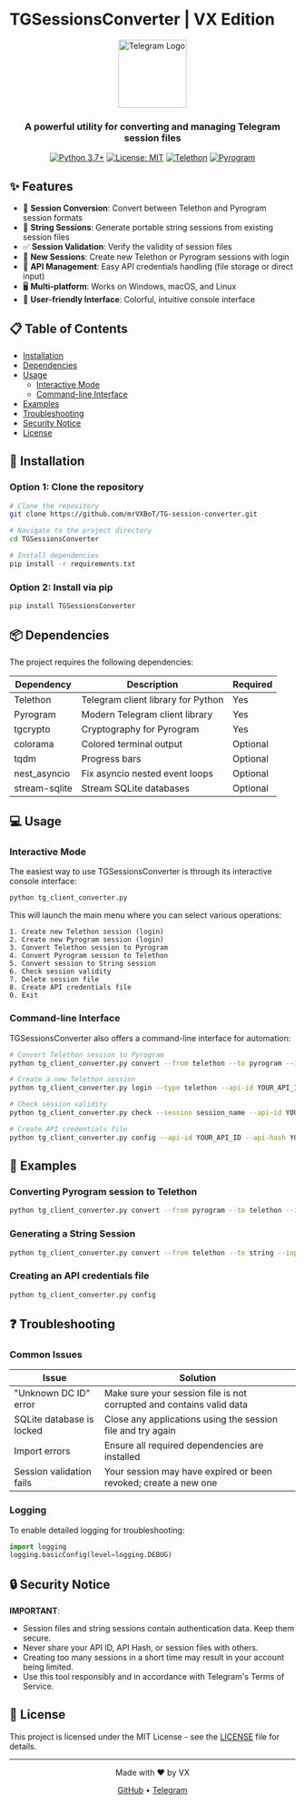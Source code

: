 # TGSessionsConverter | VX Edition

<div align="center">
  <img src="https://raw.githubusercontent.com/telegramdesktop/tdesktop/dev/Telegram/Resources/art/icon256.png" alt="Telegram Logo" width="120" />
  <br>
  <h3>A powerful utility for converting and managing Telegram session files</h3>

  [![Python 3.7+](https://img.shields.io/badge/Python-3.7+-blue.svg)](https://www.python.org/downloads/)
  [![License: MIT](https://img.shields.io/badge/License-MIT-yellow.svg)](https://opensource.org/licenses/MIT)
  [![Telethon](https://img.shields.io/badge/Telethon-Latest-brightgreen.svg)](https://github.com/LonamiWebs/Telethon)
  [![Pyrogram](https://img.shields.io/badge/Pyrogram-Latest-orange.svg)](https://github.com/pyrogram/pyrogram)
</div>

## ✨ Features

- 🔄 **Session Conversion**: Convert between Telethon and Pyrogram session formats
- 🔐 **String Sessions**: Generate portable string sessions from existing session files
- ✅ **Session Validation**: Verify the validity of session files
- 👤 **New Sessions**: Create new Telethon or Pyrogram sessions with login
- 🔢 **API Management**: Easy API credentials handling (file storage or direct input)
- 🖥️ **Multi-platform**: Works on Windows, macOS, and Linux
- 🎨 **User-friendly Interface**: Colorful, intuitive console interface

## 📋 Table of Contents

- [Installation](#-installation)
- [Dependencies](#-dependencies)
- [Usage](#-usage)
  - [Interactive Mode](#interactive-mode)
  - [Command-line Interface](#command-line-interface)
- [Examples](#-examples)
- [Troubleshooting](#-troubleshooting)
- [Security Notice](#-security-notice)
- [License](#-license)

## 🚀 Installation

### Option 1: Clone the repository

```bash
# Clone the repository
git clone https://github.com/mrVXBoT/TG-session-converter.git

# Navigate to the project directory
cd TGSessionsConverter

# Install dependencies
pip install -r requirements.txt
```

### Option 2: Install via pip

```bash
pip install TGSessionsConverter
```

## 📦 Dependencies

The project requires the following dependencies:

| Dependency | Description | Required |
|------------|-------------|----------|
| Telethon | Telegram client library for Python | Yes |
| Pyrogram | Modern Telegram client library | Yes |
| tgcrypto | Cryptography for Pyrogram | Yes |
| colorama | Colored terminal output | Optional |
| tqdm | Progress bars | Optional |
| nest_asyncio | Fix asyncio nested event loops | Optional |
| stream-sqlite | Stream SQLite databases | Optional |

## 💻 Usage

### Interactive Mode

The easiest way to use TGSessionsConverter is through its interactive console interface:

```bash
python tg_client_converter.py
```

This will launch the main menu where you can select various operations:

```
1. Create new Telethon session (login)
2. Create new Pyrogram session (login)
3. Convert Telethon session to Pyrogram
4. Convert Pyrogram session to Telethon
5. Convert session to String session
6. Check session validity
7. Delete session file
8. Create API credentials file
0. Exit
```

### Command-line Interface

TGSessionsConverter also offers a command-line interface for automation:

```bash
# Convert Telethon session to Pyrogram
python tg_client_converter.py convert --from telethon --to pyrogram --input telethon_session --output pyrogram_session --api-id YOUR_API_ID --api-hash YOUR_API_HASH

# Create a new Telethon session
python tg_client_converter.py login --type telethon --api-id YOUR_API_ID --api-hash YOUR_API_HASH --phone +1234567890

# Check session validity
python tg_client_converter.py check --session session_name --api-id YOUR_API_ID --api-hash YOUR_API_HASH

# Create API credentials file
python tg_client_converter.py config --api-id YOUR_API_ID --api-hash YOUR_API_HASH
```

## 📝 Examples

### Converting Pyrogram session to Telethon

```bash
python tg_client_converter.py convert --from pyrogram --to telethon --input my_pyrogram_session --output my_telethon_session
```

### Generating a String Session

```bash
python tg_client_converter.py convert --from telethon --to string --input my_telethon_session
```

### Creating an API credentials file

```bash
python tg_client_converter.py config
```

## ❓ Troubleshooting

### Common Issues

| Issue | Solution |
|-------|----------|
| "Unknown DC ID" error | Make sure your session file is not corrupted and contains valid data |
| SQLite database is locked | Close any applications using the session file and try again |
| Import errors | Ensure all required dependencies are installed |
| Session validation fails | Your session may have expired or been revoked; create a new one |

### Logging

To enable detailed logging for troubleshooting:

```python
import logging
logging.basicConfig(level=logging.DEBUG)
```

## 🔒 Security Notice

**IMPORTANT**: 
- Session files and string sessions contain authentication data. Keep them secure.
- Never share your API ID, API Hash, or session files with others.
- Creating too many sessions in a short time may result in your account being limited.
- Use this tool responsibly and in accordance with Telegram's Terms of Service.

## 📄 License

This project is licensed under the MIT License - see the [LICENSE](LICENSE) file for details.

---

<div align="center">
  <p>Made with ❤️ by VX</p>
  <p>
    <a href="https://github.com/yourusername">GitHub</a> •
    <a href="https://t.me/yourusername">Telegram</a>
  </p>
</div> 
